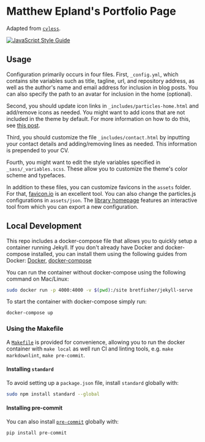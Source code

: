 # Matthew Epland's Portfolio Page

Adapted from [`cvless`](https://github.com/piazzai/cvless).

[![JavaScript Style Guide](https://img.shields.io/badge/code_style-standard-brightgreen.svg)](https://standardjs.com)

## Usage

Configuration primarily occurs in four files.
First, `_config.yml`, which contains site variables such as title, tagline, url,
and repository address, as well as the author's name and email address for inclusion in blog posts.
You can also specify the path to an avatar for inclusion in the home (optional).

Second, you should update icon links in `_includes/particles-home.html`
and add/remove icons as needed.
You might want to add icons that are not included in the theme by default.
For more information on how to do this,
see [this post](https://cvless.netlify.app/2022/08/01/on-the-use-of-icons/).

Third, you should customize the file `_includes/contact.html`
by inputting your contact details and adding/removing lines as needed.
This information is prepended to your CV.

Fourth, you might want to edit the style variables specified in `_sass/_variables.scss`.
These allow you to customize the theme's color scheme and typefaces.

In addition to these files, you can customize favicons in the `assets` folder.
For that, [favicon.io](https://favicon.io/) is an excellent tool.
You can also change the particles.js configurations in `assets/json`.
The [library homepage](https://vincentgarreau.com/particles.js/)
features an interactive tool from which you can export a new configuration.

## Local Development

This repo includes a docker-compose file that
allows you to quickly setup a container running Jekyll.
If you don't already have Docker and docker-compose installed,
you can install them using the following guides from Docker:
[Docker](https://docs.docker.com/get-docker/),
[docker-compose](https://docs.docker.com/compose/install/)

You can run the container without docker-compose using the following command on Mac/Linux:

```bash
sudo docker run -p 4000:4000 -v $(pwd):/site bretfisher/jekyll-serve
```

To start the container with docker-compose simply run:

```bash
docker-compose up
```

### Using the Makefile
A [`Makefile`](Makefile) is provided for convenience,
allowing you to run the docker container with `make local`
as well run CI and linting tools,
e.g. `make markdownlint`, `make pre-commit`.

#### Installing `standard`
To avoid setting up a `package.json` file,
install `standard` globally with:

```bash
sudo npm install standard --global
```

#### Installing pre-commit
You can also install [`pre-commit`](https://pre-commit.com) globally with:

```bash
pip install pre-commit
```
